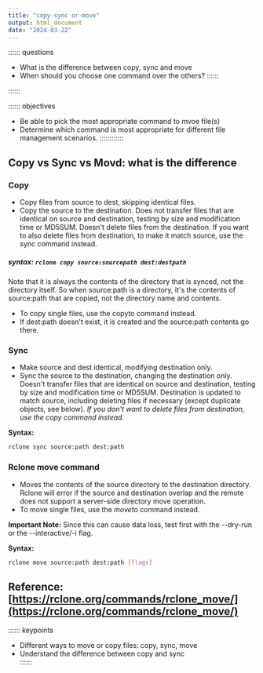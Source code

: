 ```yaml
---
title: "copy-sync or-move"
output: html_document
date: "2024-03-22"
---
```


:::::: questions
- What is the difference between copy, sync and move
- When should you choose one command over the others?
::::::
 
::::::

:::::: objectives
- Be able to pick the most appropriate command to mvoe file(s)
- Determine which command is most appropriate for different file management scenarios.
::::::::::::

## Copy vs Sync vs Movd: what is the difference

### Copy 

- Copy files from source to dest, skipping identical files.  
- Copy the source to the destination. Does not transfer files that are identical on source and destination, testing by size and modification time or MD5SUM. Doesn't delete files from the destination. If you want to also delete files from destination, to make it match source, use the sync command instead.  

#####  syntax: ```rclone copy source:sourcepath dest:destpath``` 

Note that it is always the contents of the directory that is synced, not the directory itself. So when source:path is a directory, it's the contents of source:path that are copied, not the directory name and contents.

- To copy single files, use the copyto command instead.  
- If dest:path doesn't exist, it is created and the source:path contents go there.  

### Sync 

- Make source and dest identical, modifying destination only.  
-  Sync the source to the destination, changing the destination only. Doesn't transfer files that are identical on source and destination, testing by size and modification time or MD5SUM. Destination is updated to match source, including deleting files if necessary (except duplicate objects, see below). *If you don't want to delete files from destination, use the copy command instead.*

**Syntax:** 

```bash
rclone sync source:path dest:path
```

### Rclone move command

- Moves the contents of the source directory to the destination directory. Rclone will error if the source and destination overlap and the remote does not support a server-side directory move operation. 
- To move single files, use the *moveto* command instead.

**Important Note:** Since this can cause data loss, test first with the --dry-run or the --interactive/-i flag.

**Syntax:**

```bash 
rclone move source:path dest:path [flags]
```

## Reference:  [https://rclone.org/commands/rclone_move/](https://rclone.org/commands/rclone_move/)

:::::: keypoints
 - Different ways to move or copy files: copy, sync, move   
 - Understand the difference between copy and sync   
::::::
